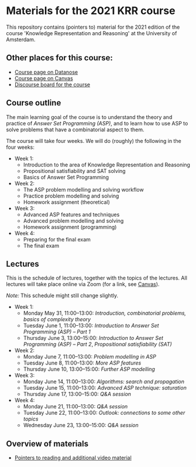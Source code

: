 # Materials for the 2021 KRR course
This repository contains (pointers to) material for the 2021 edition of the course 'Knowledge Representation and Reasoning' at the University of Amsterdam.

## Other places for this course:
- [Course page on Datanose](https://datanose.nl/#course[89408])
- [Course page on Canvas](https://canvas.uva.nl/courses/21424)
- [Discourse board for the course](https://talk.computational-complexity.nl/)

## Course outline
The main learning goal of the course is to understand the theory and practice of *Answer Set Programming (ASP)*, and to learn how to use ASP to solve problems that have a combinatorial aspect to them.

The course will take four weeks.
We will do (roughly) the following in the four weeks:
- Week 1:
  - Introduction to the area of Knowledge Representation and Reasoning
  - Propositional satisfiability and SAT solving
  - Basics of Answer Set Programming
- Week 2:
  - The ASP problem modelling and solving workflow
  - Practice problem modelling and solving
  - Homework assignment (theoretical)
- Week 3:
  - Advanced ASP features and techniques
  - Advanced problem modelling and solving
  - Homework assignment (programming)
- Week 4:
  - Preparing for the final exam
  - The final exam

## Lectures
This is the schedule of lectures, together with the topics of the lectures. All lectures will take place online via Zoom (for a link, see [Canvas](https://canvas.uva.nl/courses/21424)).

*Note:* This schedule might still change slightly.

- Week 1:
  - Monday May 31, 11:00–13:00: *Introduction, combinatorial problems, basics of complexity theory*
  - Tuesday June 1, 11:00–13:00: *Introduction to Answer Set Programming (ASP) &ndash; Part 1*
  - Thursday June 3, 13:00–15:00: *Introduction to Answer Set Programming (ASP) &ndash; Part 2*, *Propositional satisfiability (SAT)*
- Week 2:
  - Monday June 7, 11:00–13:00: *Problem modelling in ASP*
  - Tuesday June 8, 11:00–13:00: *More ASP features*
  - Thursday June 10, 13:00–15:00: *Further ASP modelling*
- Week 3:
  - Monday June 14, 11:00–13:00: *Algorithms: search and propagation*
  - Tuesday June 15, 11:00–13:00: *Advanced ASP technique: saturation*
  - Thursday June 17, 13:00–15:00: *Q&A session*
- Week 4:
  - Monday June 21, 11:00–13:00: *Q&A session*
  - Tuesday June 22, 11:00–13:00: *Outlook: connections to some other topics*
  - Wednesday June 23, 13:00–15:00: *Q&A session*


## Overview of materials
- [Pointers to reading and additional video material](study-materials.md)
